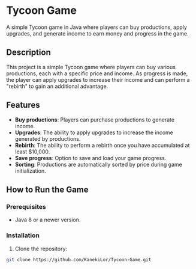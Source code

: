 # Tycoon Game

A simple Tycoon game in Java where players can buy productions, apply upgrades, and generate income to earn money and progress in the game.

## Description

This project is a simple Tycoon game where players can buy various productions, each with a specific price and income. As progress is made, the player can apply upgrades to increase their income and can perform a "rebirth" to gain an additional advantage.

## Features

- **Buy productions**: Players can purchase productions to generate income.
- **Upgrades**: The ability to apply upgrades to increase the income generated by productions.
- **Rebirth**: The ability to perform a rebirth once you have accumulated at least $10,000.
- **Save progress**: Option to save and load your game progress.
- **Sorting**: Productions are automatically sorted by price during game initialization.

## How to Run the Game

### Prerequisites

- Java 8 or a newer version.

### Installation

1. Clone the repository:

```bash
git clone https://github.com/KanekiLor/Tycoon-Game.git
